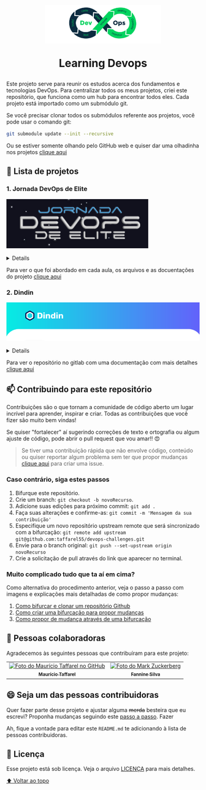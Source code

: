 <h1 id="inicio" align="center">
  <br>
  <img src="assets/devops.png" alt="DevOps Logo" height="100">
  <br>

Learning Devops

</h1>

Este projeto serve para reunir os estudos acerca dos fundamentos e tecnologias DevOps. Para centralizar todos os meus projetos, criei este repositório, que funciona como um hub para encontrar todos eles. Cada projeto está importado como um submódulo git.

Se você precisar clonar todos os submódulos referente aos projetos, você pode usar o comando git:

```bash
git submodule update --init --recursive
```

Ou se estiver somente olhando pelo GitHub web e quiser dar uma olhadinha nos projetos [clique aqui](projects)

## 🚀 Lista de projetos

### 1. Jornada DevOps de Elite

![](assets/jornadaDevopsElite.png)

<details>
Este foi o meu primeiro contato de verdade com o DevOps, foi um evento que possibilitou o aprendizado da cultura DevOps, além da intrução diversas tecnologias fazendo um projeto do inicio ao fim. Tecnologias abordadas:

- 🐋 **Docker**: Containerização
- ☸️ **Kubernetes**: Orquestração
- 🇹 **Terraform**: Provisionamento
- 🕴️ **Jenkins**: Automação
- 📈 **Grafana**: Monitoramento
- 🔥 **Prometheus**: Métricas
</details>

Para ver o que foi abordado em cada aula, os arquivos e as docuentações do projeto [clique aqui](https://github.com/taffarel55/jornada-devops-elite)

### 2. Dindin

![](assets/dindin.png)

<details>

Utilizando os conhecimentos adquiridos na [Jornada DevOps de Elite](#1-jornada-devops-de-elite), decidi implantar um projeto simples que já havia desenvolvido anteriormente, composto por um frontend e um backend seguindo a topologia abaixo:

Docker:
<h1 align="center">
  <br>
  <img src="https://gitlab.com/devops-study-br/finances/-/raw/master/assets/finances-docker.drawio.png" alt="Topologia do projeto">
  <br>
</h1>

Kubernetes:
<h1 align="center">
  <br>
  <img src="https://gitlab.com/devops-study-br/finances/-/raw/master/assets/finances-k8s.drawio.png" alt="Topologia do projeto">
  <br>
</h1>


A ideia foi subir este projeto em um ambiente de produção. A seguir está a lista de coisas que fiz e trabalhei ao longo desse projeto:

- 📃 **Código**:
  - Desenvolvimento da aplicação
  - Ajustes gerais código fonte
  - Mudança de endpoints caso esteja em _prod_
  - Criação de testes unitários frontend
  - Criação de testes unitários backend
- <img src="assets/gitlab.svg" width=16/> **GitLab**:
  - Criação do projeto em outra plataforma
  - Utilização do registry
  - Implementar pipeline de CI/CD com stages:
    - Testes de front e back
    - Build docker
    - Deploy
  - Criação e uso de variables no pipeline
  - Utilização de Issues em Boards
- <img src="assets/docker.svg" width=16/> **Docker**:
  - Dockerfile do backend
  - Dockerfile do frontend
  - Utilização de multi-stage build
  - Aprendizado de técnicas e boas práticas
  - Utilização do registry do gitlab
- <img src="assets/kubernetes.svg" width=16/> **Kubernetes**:
  - Gerenciamento de um cluster local
  - Gerenciamento de um cluster remoto
  - Práticas com os comandos `kubectl`
  - Utilização do `Deployment`
  - Utilização do `ReplicaSet`
  - Utilização do `Pod`
  - Utilização de Services `ClusterIP` e `LoadBalancer`
- <img src="assets/nginx.svg" width=16/> **Nginx**:
  - Configuração básica `nginx.conf`
  - Passar solicitação para proxy server
- 🌐 **Configuração de DNS**:
  - Apontar para nameservers
  - Adicionar registro A para criar um subdomínio
- <img src="assets/terraform.svg" width=16/> **Terraform**:
  - Utilização do Terraform para provisionar a infraestrutura
  - Leitura de documentação do Terraform
  - Terraform para a Digital Ocean
- <img src="assets/digitalOcean.svg" width=16/> **Digital Ocean**:
  - Familiarização com o Cloud Provider
  - Ver métricas no terminal web


> O DevOps é uma metodologia que visa a integração entre as equipes de desenvolvimento e operações de TI para que haja uma colaboração mais eficiente e um ciclo de desenvolvimento mais ágil. Nesse contexto, a importância de trabalhar em conjunto é fundamental para que a equipe consiga atingir seus objetivos com eficiência. Por isso, para este projeto, trabalhei em conjunto com outra pessoa [👥 @Fannine2](https://github.com/Fannine2/)

#### Printscreen do frontend:
![dindinFront](assets/dindinFront.png)

#### Printscreen do backend:
![dindinBack](assets/dindinBack.png)

#### `kubectl get all`:
```bash
❯ kubectl get all
NAME                                       READY   STATUS    RESTARTS   AGE
pod/backend-deployment-6c8c94bfc8-zzhsm    1/1     Running   0          34h
pod/frontend-deployment-75b99cdb4b-5xfch   1/1     Running   0          33h
pod/frontend-deployment-75b99cdb4b-7zl96   1/1     Running   0          33h
pod/frontend-deployment-75b99cdb4b-bpt2p   1/1     Running   0          33h

NAME                       TYPE           CLUSTER-IP      EXTERNAL-IP      PORT(S)        AGE
service/backend-service    ClusterIP      10.245.196.44   <none>           3333/TCP       2d4h
service/frontend-service   LoadBalancer   10.245.210.42   178.128.133.32   80:30000/TCP   2d4h
service/kubernetes         ClusterIP      10.245.0.1      <none>           443/TCP        2d4h

NAME                                  READY   UP-TO-DATE   AVAILABLE   AGE
deployment.apps/backend-deployment    1/1     1            1           2d4h
deployment.apps/frontend-deployment   3/3     3            3           2d4h

NAME                                             DESIRED   CURRENT   READY   AGE
replicaset.apps/backend-deployment-6c8c94bfc8    1         1         1       2d4h
replicaset.apps/frontend-deployment-75b99cdb4b   3         3         3       2d4h

```

> A aplicação também pode ser vista no seguinte endereço: http://dindin.taffarel.tech ou diretamente pelo IP: http://178.128.133.32 (Não funciona mais)
> Como eu não vou deixar no ar para não gastar dinheiro 💸, também tem as seguinte opções para consultar quando esses serviços não estiverem sidos mais disponíveis: https://web.archive.org/web/20230224052346/http://178.128.133.32/ https://web.archive.org/web/20230225160403/http://dindin.taffarel.tech/

</details>

Para ver o repositório no gitlab com uma documentação com mais detalhes [clique aqui](https://gitlab.com/devops-study-br/finances)

<h2 id="contribuir">📫 Contribuindo para este repositório</h2>

Contribuições são o que tornam a comunidade de código aberto um lugar incrível para aprender, inspirar e criar. Todas as contribuições que você fizer são muito bem vindas!

Se quiser "fortalecer" aí sugerindo correções de texto e ortografia ou algum ajuste de código, pode abrir o pull request que vou amar!! :heart_eyes:

> Se tiver uma contribuição rápida que não envolve código, conteúdo ou quiser reportar algum problema sem ter que propor mudanças [clique aqui](https://github.com/taffarel55/devops-challenges/issues/new) para criar uma issue.

### Caso contrário, siga estes passos

1. Bifurque este repositório.
2. Crie um branch: `git checkout -b novoRecurso`.
3. Adicione suas edições para próximo commit: `git add .`
4. Faça suas alterações e confirme-as: `git commit -m 'Mensagem da sua contribuição'`
5. Especifique um novo repositório upstream remote que será sincronizado com a bifurcação: `git remote add upstream git@github.com:taffarel55/devops-challenges.git`
6. Envie para o branch original: `git push --set-upstream origin novoRecurso`
7. Crie a solicitação de pull através do link que aparecer no terminal.

### Muito complicado tudo que ta aí em cima?

Como alternativa do procedimento anterior, veja o passo a passo com imagens e explicações mais detalhadas de como propor mudanças:

1. [Como bifurcar e clonar um repositório Github](https://docs.github.com/pt/github/getting-started-with-github/quickstart/fork-a-repo)
2. [Como criar uma bifurcação para propor mudanças](https://docs.github.com/pt/pull-requests/collaborating-with-pull-requests/proposing-changes-to-your-work-with-pull-requests/creating-and-deleting-branches-within-your-repository)
3. [Como propor de mudança através de uma bifurcação](https://docs.github.com/pt/github/collaborating-with-pull-requests/proposing-changes-to-your-work-with-pull-requests/creating-a-pull-request-from-a-fork)

## 🤝 Pessoas colaboradoras

Agradecemos às seguintes pessoas que contribuíram para este projeto:

<table>
  <tr>
    <td align="center">
      <a href="https://github.com/taffarel55">
        <img src="https://avatars3.githubusercontent.com/u/18634201" width="100px;" alt="Foto do Maurício Taffarel no GitHub"/><br>
        <sub>
          <b>Maurício Taffarel</b>
        </sub>
      </a>
    </td>
    <td align="center">
      <a href="https://github.com/Fannine2/">
        <img src="https://avatars3.githubusercontent.com/u/88807927" width="100px;" alt="Foto do Mark Zuckerberg"/><br>
        <sub>
          <b>Fannine Silva</b>
        </sub>
      </a>
    </td>
    <!--
    <td align="center">
      <a href="#">
        <img src="https://s2.glbimg.com/FUcw2usZfSTL6yCCGj3L3v3SpJ8=/smart/e.glbimg.com/og/ed/f/original/2019/04/25/zuckerberg_podcast.jpg" width="100px;" alt="Foto do Mark Zuckerberg"/><br>
        <sub>
          <b>Mark Zuckerberg</b>
        </sub>
      </a>
    </td>
    <td align="center">
      <a href="#">
        <img src="https://miro.medium.com/max/360/0*1SkS3mSorArvY9kS.jpg" width="100px;" alt="Foto do Steve Jobs"/><br>
        <sub>
          <b>Steve Jobs</b>
        </sub>
      </a>
    </td>
    -->
  </tr>
</table>

## 😄 Seja um das pessoas contribuidoras<br>

Quer fazer parte desse projeto e ajustar alguma ~~merda~~ besteira que eu escrevi? Proponha mudanças seguindo este [passo a passo](#contribuir). Fazer

Ah, fique a vontade para editar este `README.md` te adicionando à lista de pessoas contribuidoras.

## 📝 Licença

Esse projeto está sob licença. Veja o arquivo [LICENÇA](LICENSE) para mais detalhes.

[⬆ Voltar ao topo](#inicio)<br>
